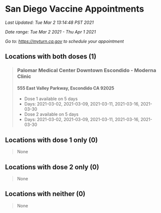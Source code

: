 # San Diego Vaccine Appointments
*Last Updated: Tue Mar 2 13:14:48 PST 2021*

*Date range: Tue Mar 2 2021 - Thu Apr 1 2021*

*Go to: <https://myturn.ca.gov> to schedule your appointment*


## Locations with both doses (1)

>### Palomar Medical Center Downtown Escondido - Moderna Clinic
>#### 555 East Valley Parkway, Escondido CA 92025
>- Dose 1 available on 5 days
>  - Days: 2021-03-02, 2021-03-09, 2021-03-11, 2021-03-16, 2021-03-30
>- Dose 2 available on 5 days
>  - Days: 2021-03-02, 2021-03-09, 2021-03-11, 2021-03-16, 2021-03-30

## Locations with dose 1 only (0)

>None

## Locations with dose 2 only (0)

>None

## Locations with neither (0)

>None

